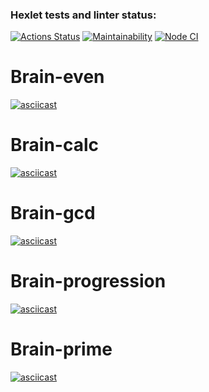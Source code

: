 ### Hexlet tests and linter status:

[![Actions Status](https://github.com/KLIMuschka/frontend-project-lvl1/workflows/hexlet-check/badge.svg)](https://github.com/KLIMuschka/frontend-project-lvl1/actions)
[![Maintainability](https://api.codeclimate.com/v1/badges/a99a88d28ad37a79dbf6/maintainability)](https://codeclimate.com/github/codeclimate/codeclimate/maintainability)
[![Node CI](https://github.com/KLIMuschka/frontend-project-lvl1/actions/workflows/nodejs.yml/badge.svg)](https://github.com/KLIMuschka/frontend-project-lvl1/actions)

# Brain-even

[![asciicast](https://asciinema.org/a/496986.svg)](https://asciinema.org/a/496986)

# Brain-calc

[![asciicast](https://asciinema.org/a/496987.svg)](https://asciinema.org/a/496987)

# Brain-gcd

[![asciicast](https://asciinema.org/a/497516.svg)](https://asciinema.org/a/497516)

# Brain-progression

[![asciicast](https://asciinema.org/a/497988.svg)](https://asciinema.org/a/497988)

# Brain-prime

[![asciicast](https://asciinema.org/a/498214.svg)](https://asciinema.org/a/498214)
